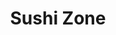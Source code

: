 ---
layout: place
title: "Sushi Zone"
permalink: /michigan/eastpointe/sushi-zone.html
stateAbbr: MI
stateName: Michigan
cityName: Eastpointe
place_id: ChIJtSTkaqfXJIgR9TdI0qP96NA
photos:
  - name: >-
      places/ChIJtSTkaqfXJIgR9TdI0qP96NA/photos/AeeoHcKQ3xiFg1bJ92Y_gtmhjLj4if0M_H9ZBVopNTrtmy7U5lFvaN1o-OxH9SptXlbbCZSMzVF1SJtSrIarQuqETOpE5KwHtlarAdLblbLVAAghQRWvkHLk_vdwBqMvZqwXpvNEwF4drzCg4Fyu5tC08Fxnq5zqdN-862HKk4Bn0qCsXoQVxPP7pupWtStWA2wJFIunI4h-LhYM2M7Qd37fxYnUNEfVDW141IL7y405Hvk5ARDXbqydgvbzMYfX3Y3BQOnlXo_FEKFY1jE_lp2aHWFMG9tvt6q9rpmCVEDrK000AAvGzDOPQlpKGxkXVBOYugDFMExP0Qzxpg1_bKEv96vbqAcrhSIYJZQ_qEN-9sVvJxdTbuJH6ch1XmvfPHJnE5hYftHcj0PbEgWGskXakje-K2pChTSkCBg7eadLOGXhKzYD
    widthPx: 4208
    heightPx: 2368
    authorAttributions:
      - displayName: Jennifer Cornelius (RaijiMagiwind)
        uri: https://maps.google.com/maps/contrib/102309269503663944428
        photoUri: >-
          https://lh3.googleusercontent.com/a-/ALV-UjUelNipJYoJPS6WCUp8kB2vrO4z7r2DbpE_dOeamXTyxFb3q-iYDQ=s100-p-k-no-mo
    flagContentUri: >-
      https://www.google.com/local/imagery/report/?cb_client=maps_api_places.places_api&image_key=!1e10!2sCIHM0ogKEICAgIC4-o3M4wE&hl=en-US
    googleMapsUri: >-
      https://www.google.com/maps/place//data=!3m4!1e2!3m2!1sCIHM0ogKEICAgIC4-o3M4wE!2e10!4m2!3m1!1s0x8824d7a76ae424b5:0xd0e8fda3d24837f5
  - name: >-
      places/ChIJtSTkaqfXJIgR9TdI0qP96NA/photos/AeeoHcK1I5xLoqmg6race5xhG37OA7vE42qh8ClgWniH2wPAU1BSUXETCubA_6X1xb24FLlFxzuyQZvE0uLCKE1pxgdOLcpQypLqZbd3mBRGGoI23PPYTIjlUGoxYM_aFU6uCdX8V-H1_ECP4Ps1jHD6HnQBzibr25eW2F_eWTNAK8ALbl7u6pa8p6R1Wp0S8TvJqSaasPTfaSs9xrxOA-Hm0WW-imx4wDe6jNcT5ShZ7SfetfhpZ_0QpWEGh-32b32Ds7YPATqsyRXVaq2P9XzBSgM0vB48tMr-lnAthiZVBz-WbQ60lVM_K_V9bWxZ0om4Ba366oF_qPFRxEXuJ2u6_DFNyRPc_OF47c8-6rN-zrmWhzFjGTgf7dNmGCCbmxzmXN6z0QVL7D_2G5grKNOqfeuNGOdzS6FZgAR_0BHyYbpiTqgC
    widthPx: 4032
    heightPx: 3024
    authorAttributions:
      - displayName: Kristin Herren
        uri: https://maps.google.com/maps/contrib/107398351666321819989
        photoUri: >-
          https://lh3.googleusercontent.com/a-/ALV-UjXfzTPQTInas5mJlMEatNLPyXyPvku_8VwTAxbQ0V-qVESM1uwf=s100-p-k-no-mo
    flagContentUri: >-
      https://www.google.com/local/imagery/report/?cb_client=maps_api_places.places_api&image_key=!1e10!2sCIHM0ogKEICAgIDEzoaIkQE&hl=en-US
    googleMapsUri: >-
      https://www.google.com/maps/place//data=!3m4!1e2!3m2!1sCIHM0ogKEICAgIDEzoaIkQE!2e10!4m2!3m1!1s0x8824d7a76ae424b5:0xd0e8fda3d24837f5
  - name: >-
      places/ChIJtSTkaqfXJIgR9TdI0qP96NA/photos/AeeoHcLArRBTU-0FZHpt3cnJ_e3wWCZVUfATl4-MBnh74a4h5X5VQtQcRcITNtfvaEA1lAK_lQA1NlZJEFtrUCW34SHdxiWMCRmyxkEpI4XSNsDkR3V-r8T032QGnJmEL1Mtg4dOVByau_3i1RMLO7vddNSzEhbSKb-3SsbIEw8o3ys1bFQ44TOwuD5tvu8l7kt2QFLI_kIQYRws7QjAlY05B7j8RpqYJV1KoV0sBaZijgeXX4u4tR_-cWg3UrvmBsb0PQy0X0wPniXpFUMyNyKzJ5X2_nVIv68w5a6l-xBCeB96GcH67Q8lJq603h6YaK_UWHudiy0CO572MHNdoaQYiyR9A7wWrnCH62j83bIhsAkJ5P0YuyTWbq-goufcUW3QXoRL7Bb755ORiU-5J0OpHxkEz1FvcbclSnqPbNBE-cX5mQ
    widthPx: 4032
    heightPx: 3024
    authorAttributions:
      - displayName: Charles & Tamara Johns
        uri: https://maps.google.com/maps/contrib/114813751717788477894
        photoUri: >-
          https://lh3.googleusercontent.com/a-/ALV-UjW_s7c9TkILjSl9OVmoJGkRTq0HzCb0SS-zPWJsgxc3rX0JDFrK=s100-p-k-no-mo
    flagContentUri: >-
      https://www.google.com/local/imagery/report/?cb_client=maps_api_places.places_api&image_key=!1e10!2sCIHM0ogKEICAgICXlZfebQ&hl=en-US
    googleMapsUri: >-
      https://www.google.com/maps/place//data=!3m4!1e2!3m2!1sCIHM0ogKEICAgICXlZfebQ!2e10!4m2!3m1!1s0x8824d7a76ae424b5:0xd0e8fda3d24837f5
  - name: >-
      places/ChIJtSTkaqfXJIgR9TdI0qP96NA/photos/AeeoHcJ-MY-JlDd7ehG4r2tmOIe0cS8Ll6UHMvqHkoLwGOdEljl-C2OpsAH-smrv-nUxW-OgEgBShpHVgwVMGa_fkMDSiXbpZCq_b983Fl4a7AV1ao-DCvm5dZmVkSu2xKDvZkr6ZVQyO2IIOZeD3SUqMNBcrc877pqghyKgommqtyMB68LnBdMIqOJO7mwr1p8LIDmhhXIXm0K3_yO8NAhIUyfJCRM7CMqK0JlTkgDkm--0CBeMq08j-wKcbmxC5jsaRpyqkIRRteImdxsBglfpxrsuDihTxmQRXDNCKFmbE-MDGFmwhCagKl-7ixynidzhrPrCQhhq4iHvJ5lYm6WA2gsqgyH9JPxKUpspkUAuRx2aGqZ7LtAGS_4UWoVh3nmVI_7VzkwJgDDB8dsQN1RsR8LAiDX0NVxBIb_F_fcpuxaMiQ
    widthPx: 2252
    heightPx: 4000
    authorAttributions:
      - displayName: Kateryna
        uri: https://maps.google.com/maps/contrib/103906253999643973679
        photoUri: >-
          https://lh3.googleusercontent.com/a/ACg8ocI-sHRDSiQIdwTOsZHfoC-3DQA2bwQ8-EbEyqoIKhsC7Dl3EkMe=s100-p-k-no-mo
    flagContentUri: >-
      https://www.google.com/local/imagery/report/?cb_client=maps_api_places.places_api&image_key=!1e10!2sCIHM0ogKEICAgIDr1em-Kg&hl=en-US
    googleMapsUri: >-
      https://www.google.com/maps/place//data=!3m4!1e2!3m2!1sCIHM0ogKEICAgIDr1em-Kg!2e10!4m2!3m1!1s0x8824d7a76ae424b5:0xd0e8fda3d24837f5
  - name: >-
      places/ChIJtSTkaqfXJIgR9TdI0qP96NA/photos/AeeoHcJ7m92hwa5q--CLxPFUHnNoZ5aqJ7l8TzPeG9yOgn2iZWLxAnJCQqe0pv8az9Xoz5bcvLicxKAFsgPnBTI4sout6r9_8fdHWPNguhaIoMNhWVGqJqO61z_hvXx9YUGUfKRwbscJizyyT8HQFb6QsycdWoF5oX0nAvOCZVJHZxgF8QnDPcy5P6O_-ndtIa7iaYudxjYeGNMENHYWlufC3ruid7UShE3tbtOduObBX8_FsI4n1ACxn1AdNvSJ4eeWUoaYzlVsc-N53FIdnP2I8C5k2grTvRRM9ENapSbG-LZxtgEZDTsIOlRsZPwmzrOeIJQ6hAxMzC8JADJFNcOrOOyrLpD7r28fJwPxnXwnXpdVX9B7uYy0pGY10Rmfdh1V6IsH5rzfWbfj-6V388Jmfa_b2C3BvA1Z-NmhgHc9zmMmNQ
    widthPx: 3480
    heightPx: 3480
    authorAttributions:
      - displayName: B Crom
        uri: https://maps.google.com/maps/contrib/107568718211906899658
        photoUri: >-
          https://lh3.googleusercontent.com/a-/ALV-UjW_tmu1WueuVtO49u_bL_gX9Uw0Y7UUKkPZlRzDKr112hEfqZ4F=s100-p-k-no-mo
    flagContentUri: >-
      https://www.google.com/local/imagery/report/?cb_client=maps_api_places.places_api&image_key=!1e10!2sCIHM0ogKEICAgICk1Zegcw&hl=en-US
    googleMapsUri: >-
      https://www.google.com/maps/place//data=!3m4!1e2!3m2!1sCIHM0ogKEICAgICk1Zegcw!2e10!4m2!3m1!1s0x8824d7a76ae424b5:0xd0e8fda3d24837f5
  - name: >-
      places/ChIJtSTkaqfXJIgR9TdI0qP96NA/photos/AeeoHcJXzIhPV4KDafUZKskltXUhy0mDeBoF948SGb5AS7q8UfEb5T71IaVMXMilqOfw9iuwjbdffEFErlfYwvoSXr34Uyd2bGzl6WAzbCE6o4ilvtDTCc-Snyr8iQLzDVK-jfS11M8hruVS4DVVA3oN9lMwk4NfBQsqctxtWYBHqFcTU5gvMUIfB8YzS3TjDgZvW9u40cyGvWwOwGTSr6FSsQ4uh24dU82K4PcCfmadBYGXNNJIbKWmDIToUtpZVgR0RpvOrAtX1S-heoxchiZW-XaabrZKb-mE63D5ZYilbx3CtPrfbD6QEbtuM7mkJsmns_Cuho_RwDJ85boAWIaY99KSYkAq0ajkCzO1jxeWYJvnKJXseskBH2UhOoqWKrhkZIibyl32j8FjU8Mx-xmKaysa4Tj1phgKE2fBE_3ONt0qYQ
    widthPx: 4032
    heightPx: 3024
    authorAttributions:
      - displayName: Alexandra Tanasescu
        uri: https://maps.google.com/maps/contrib/105284107948439450089
        photoUri: >-
          https://lh3.googleusercontent.com/a-/ALV-UjVP3T9hThEbxWl_O8jiWTXDt_CqGnsSp72eVqcZsQ3z3QddRfyusw=s100-p-k-no-mo
    flagContentUri: >-
      https://www.google.com/local/imagery/report/?cb_client=maps_api_places.places_api&image_key=!1e10!2sCIHM0ogKEICAgIDWgam6VA&hl=en-US
    googleMapsUri: >-
      https://www.google.com/maps/place//data=!3m4!1e2!3m2!1sCIHM0ogKEICAgIDWgam6VA!2e10!4m2!3m1!1s0x8824d7a76ae424b5:0xd0e8fda3d24837f5
  - name: >-
      places/ChIJtSTkaqfXJIgR9TdI0qP96NA/photos/AeeoHcL0uGHzQsy1rAE4yebxuVIuJ_OI7uxpqeIEHoQcC5PnxQNZo4Mhd7PPpmwz3BEfRWvLb3cNbez_n__nGygU7IbZa5UZBPhu276B47eBez46o_dcOL6gQepoD0fUSRKgf6Mmiy6A5PYGMxbSF9Bg6eBl6OHnNNm9vYEp-nc9hirGBJAOh6pU1bhc8f6H9JMOhUxZ8evGUam5H7-2bzGXNhBDDsQPE3q_vMaLZ43sR2eG0Z1Pxx4n4mvOZoYbPaMXZ_Jgj8h8Dg7eX3GEIwIUUM9Lv-FJiaHzObyaCX-vix0FO_ghQzuSV7RuhL9Aam_2sJO-8rc7og4uBMGNoO9beHM6B14iKgl10PMl-FmmPXE8hBJKzQ5p3iPCtrb5VHagBrdV5gWNsViGm_KAq5GlAEReR9kTUFS5y3Sd2jhHPBecph18
    widthPx: 4000
    heightPx: 3000
    authorAttributions:
      - displayName: Marc D.
        uri: https://maps.google.com/maps/contrib/100528154851513200411
        photoUri: >-
          https://lh3.googleusercontent.com/a-/ALV-UjUHaSwAvuFNd9FycKoLLtVTZqaK9pJUsh_fH-_wz8ScswrrMpUuFg=s100-p-k-no-mo
    flagContentUri: >-
      https://www.google.com/local/imagery/report/?cb_client=maps_api_places.places_api&image_key=!1e10!2sCIHM0ogKEICAgID91M_A9wE&hl=en-US
    googleMapsUri: >-
      https://www.google.com/maps/place//data=!3m4!1e2!3m2!1sCIHM0ogKEICAgID91M_A9wE!2e10!4m2!3m1!1s0x8824d7a76ae424b5:0xd0e8fda3d24837f5
  - name: >-
      places/ChIJtSTkaqfXJIgR9TdI0qP96NA/photos/AeeoHcIlt-wOqmLDY3a8E7JUDfTIcX72NIEceHp7FxxmODYK7TaSwlER2PlF9NEBnqJB_2eUUMoDPa4aHRwFnxpq9yWpoMoF4mklyssnMsSw5z5kEJ-I_SBvx7uferuACIt1JVTJrcltkicxM_anzB9oTqiEDBzPOZ-M0y9DUMe3_lGMelKPfA5HfiUsIQPqGGxiuJNRp70eT71zm0BItE3ceo-q6oIJK4pjwiAtN7Cr0mE4aWcSxBHd8AJ8owPqWddYFmfayIt-Fob28riPDn7mN5DQ9McvNQLMAvXcpsiXl2eabuzFeRZcY6xAOJye0W6BNpKTvRbxMgFjtmMnwCEwKOG_DGY0PUHgqpadWu8xBk8qz3gnJYlPTFqKznNOcKFm4C0480diiGa8Wmt1SpndQimLeFTSQywqoR7ewRwGWTvphZsw
    widthPx: 2252
    heightPx: 4000
    authorAttributions:
      - displayName: Kateryna
        uri: https://maps.google.com/maps/contrib/103906253999643973679
        photoUri: >-
          https://lh3.googleusercontent.com/a/ACg8ocI-sHRDSiQIdwTOsZHfoC-3DQA2bwQ8-EbEyqoIKhsC7Dl3EkMe=s100-p-k-no-mo
    flagContentUri: >-
      https://www.google.com/local/imagery/report/?cb_client=maps_api_places.places_api&image_key=!1e10!2sCIHM0ogKEICAgIDr1em-ygE&hl=en-US
    googleMapsUri: >-
      https://www.google.com/maps/place//data=!3m4!1e2!3m2!1sCIHM0ogKEICAgIDr1em-ygE!2e10!4m2!3m1!1s0x8824d7a76ae424b5:0xd0e8fda3d24837f5
  - name: >-
      places/ChIJtSTkaqfXJIgR9TdI0qP96NA/photos/AeeoHcJNsuyeOXH4P42kP9a2uoHHbICWu_k7ij7rWf-cZK3r-8tMixerlhwUME0k0d7ticsRyU1yD1DrRCaNXNBpnkY_AEp9xJNOUipWUYAmWjMh72M6MJNnXKZs4IPPVn7teyLEfhIOexmHl7WjPtlGgMNR2H1M3AgNBSfc2c7Bw4CZ_akkcB4a55PbnWXGWYIr0zMYA7U3bciDROFN9IthmFlv4Scxy9sv--6uYhMQKl6ZX81Xoixw9qCgxK8LWCMPwbLpDFN5yW6N4AYFUCebTIKZq6mF4hqY02Zw7_BcOKVBTAMUyJsPIq-zkvUwkjBwOyT3V_M1ZptYkY-k0_dnx7cUtHhreMTNP74chbnd-bdd1oWXx3lSZ7JeKsTy-zbT_-7a42eGleu4IJRCbL2YEsper9I9fl1iNcDNgv6zE_kggQ
    widthPx: 4096
    heightPx: 3072
    authorAttributions:
      - displayName: Monica Legg
        uri: https://maps.google.com/maps/contrib/117333738201491140277
        photoUri: >-
          https://lh3.googleusercontent.com/a/ACg8ocL7xY5L9lOMePaDpJPVT32b0VhVkDX-V64-6hdhm8meRwr0vw=s100-p-k-no-mo
    flagContentUri: >-
      https://www.google.com/local/imagery/report/?cb_client=maps_api_places.places_api&image_key=!1e10!2sCIHM0ogKEICAgIDF1aqqQA&hl=en-US
    googleMapsUri: >-
      https://www.google.com/maps/place//data=!3m4!1e2!3m2!1sCIHM0ogKEICAgIDF1aqqQA!2e10!4m2!3m1!1s0x8824d7a76ae424b5:0xd0e8fda3d24837f5
  - name: >-
      places/ChIJtSTkaqfXJIgR9TdI0qP96NA/photos/AeeoHcKHrSCCZ09deycdyrWqWJzOLuSAnRv8H2aI4qSz8oUobrW1l9OXnAH81JgjUHCDEqemTHskdY5STHTYyG3S47ccWFgia4rvrNdixa7jeFp1TOWY0wnbW2bXSyQcPKljAbOWMSL77p8iXlKseLZXGxVu-HK8Wh7X0qHyheFpOXGT1v8WR4cyNlRqmIhSLz8G6F2Ghor0r7cOV7phIRE-AUpo0RKJYHcOxXNRyEolMBYIyt-cKNUJxgfojuuZOa1zvPT9ISg-zZM5Tr2853npSXhohvsE-ZF4LwHrpTf_QTF1OHGI2s8cAvjaW_OH3AZORXAjZooUjA0GkTOxGrTcgA2FcXnTV7uv-wbN_F10H2RxLaslF09BEBdDA_SC4xm-u7vAZ1NDanhXIHTauh8x5gCxIhmS2hqbwmyYdTJeipP6VQ
    widthPx: 3024
    heightPx: 4032
    authorAttributions:
      - displayName: Kevin Blake
        uri: https://maps.google.com/maps/contrib/103812497146941394054
        photoUri: >-
          https://lh3.googleusercontent.com/a-/ALV-UjWIQrLYRa7FkNfXpd-gLHw4l1yBcItd4wx2J8-lr7rxAyoVHcAB3Q=s100-p-k-no-mo
    flagContentUri: >-
      https://www.google.com/local/imagery/report/?cb_client=maps_api_places.places_api&image_key=!1e10!2sCIHM0ogKEICAgIDp_tKjdw&hl=en-US
    googleMapsUri: >-
      https://www.google.com/maps/place//data=!3m4!1e2!3m2!1sCIHM0ogKEICAgIDp_tKjdw!2e10!4m2!3m1!1s0x8824d7a76ae424b5:0xd0e8fda3d24837f5
address: 16749 E 9 Mile Rd, Eastpointe, MI 48021, USA
street: 16749 E 9 Mile Rd
city: Eastpointe
state: MI
zip: '48021'
country: USA
neighborhood: null
latitude: '42.465059'
longitude: '-82.949118'
accessibility_options:
  wheelchairAccessibleParking: true
  wheelchairAccessibleEntrance: true
  wheelchairAccessibleRestroom: true
  wheelchairAccessibleSeating: true
business_status: OPERATIONAL
name: Sushi Zone
google_maps_links:
  directionsUri: >-
    https://www.google.com/maps/dir//''/data=!4m7!4m6!1m1!4e2!1m2!1m1!1s0x8824d7a76ae424b5:0xd0e8fda3d24837f5!3e0
  placeUri: https://maps.google.com/?cid=15053560634535327733
  writeAReviewUri: >-
    https://www.google.com/maps/place//data=!4m3!3m2!1s0x8824d7a76ae424b5:0xd0e8fda3d24837f5!12e1
  reviewsUri: >-
    https://www.google.com/maps/place//data=!4m4!3m3!1s0x8824d7a76ae424b5:0xd0e8fda3d24837f5!9m1!1b1
  photosUri: >-
    https://www.google.com/maps/place//data=!4m3!3m2!1s0x8824d7a76ae424b5:0xd0e8fda3d24837f5!10e5
primary_type: Japanese Restaurant
opening_hours:
  regular: null
  current: null
secondary_opening_hours:
  regular:
    weekdayDescriptions: null
    type: null
  current:
    weekdayDescriptions: null
    type: null
phone: (586) 859-5001
price_level: PRICE_LEVEL_MODERATE
price_range: $10 &ndash; $20
rating: '4.7'
rating_count: 613
website: >-
  https://www.foodbooking.com/ordering/restaurant/menu?restaurant_uid=2c526e43-f377-4024-b272-3ad424c9a91e&dine_in=true
description: null
reviews:
  - name: >-
      places/ChIJtSTkaqfXJIgR9TdI0qP96NA/reviews/ChZDSUhNMG9nS0VJQ0FnSURuNy16Z0VnEAE
    relativePublishTimeDescription: 6 months ago
    rating: 2
    text:
      text: >-
        I ordered a Mexican Roll and an Avocado Salad. My order was supposed to
        be ready in 20 mins. I arrive and they had to remake my food because
        they gave my order away. I wait in the car while they remade my food, I
        go back in and the girl calls my order out as a Las Vegas Roll. That’s
        not what I ordered. Keep in mind I gave her my order over the phone and
        when I got there in person after they gave my order away. I’ve had
        Mexican Rolls at two other places and OMG delicious! This Mexican Roll
        was mediocre and not that good.. Safe to say I’ll be driving to
        Hamtramck or Westland for my Mexican Rolls!
      languageCode: en
    originalText:
      text: >-
        I ordered a Mexican Roll and an Avocado Salad. My order was supposed to
        be ready in 20 mins. I arrive and they had to remake my food because
        they gave my order away. I wait in the car while they remade my food, I
        go back in and the girl calls my order out as a Las Vegas Roll. That’s
        not what I ordered. Keep in mind I gave her my order over the phone and
        when I got there in person after they gave my order away. I’ve had
        Mexican Rolls at two other places and OMG delicious! This Mexican Roll
        was mediocre and not that good.. Safe to say I’ll be driving to
        Hamtramck or Westland for my Mexican Rolls!
      languageCode: en
    authorAttribution:
      displayName: Aisha Williams
      uri: https://www.google.com/maps/contrib/106690818595273601124/reviews
      photoUri: >-
        https://lh3.googleusercontent.com/a-/ALV-UjWx-yFcE8pS7wN8ZGKBOiRE_3FnHfexPvbd3Jc55BPv13k5MiPo=s128-c0x00000000-cc-rp-mo-ba3
    publishTime: '2024-10-11T17:52:07.948405Z'
    flagContentUri: >-
      https://www.google.com/local/review/rap/report?postId=ChZDSUhNMG9nS0VJQ0FnSURuNy16Z0VnEAE&d=17924085&t=1
    googleMapsUri: >-
      https://www.google.com/maps/reviews/data=!4m6!14m5!1m4!2m3!1sChZDSUhNMG9nS0VJQ0FnSURuNy16Z0VnEAE!2m1!1s0x8824d7a76ae424b5:0xd0e8fda3d24837f5
  - name: >-
      places/ChIJtSTkaqfXJIgR9TdI0qP96NA/reviews/ChZDSUhNMG9nS0VJQ0FnSURiMzg3OE93EAE
    relativePublishTimeDescription: 8 months ago
    rating: 5
    text:
      text: >-
        Came here to visit a friend and was delighted to see that had many
        options some of which I had never heard of. I ended up trying what was
        recommended which is the Salmon pizza roll. It was fantastic and I
        didn’t think I could try a new roll I enjoyed more than my usual. I
        would highly recommend this place to others as the service was quick the
        food was amazing and the options were plentiful. Make sure to ask James
        if you’re looking for awesome recommendations like I received!
      languageCode: en
    originalText:
      text: >-
        Came here to visit a friend and was delighted to see that had many
        options some of which I had never heard of. I ended up trying what was
        recommended which is the Salmon pizza roll. It was fantastic and I
        didn’t think I could try a new roll I enjoyed more than my usual. I
        would highly recommend this place to others as the service was quick the
        food was amazing and the options were plentiful. Make sure to ask James
        if you’re looking for awesome recommendations like I received!
      languageCode: en
    authorAttribution:
      displayName: buds best
      uri: https://www.google.com/maps/contrib/102011408150261022821/reviews
      photoUri: >-
        https://lh3.googleusercontent.com/a-/ALV-UjUWUz9GTbpKwjREAWlABHfGyzX1SJSAV-qQhpVEttu01TbqwlZY=s128-c0x00000000-cc-rp-mo-ba3
    publishTime: '2024-08-11T00:51:43.971960Z'
    flagContentUri: >-
      https://www.google.com/local/review/rap/report?postId=ChZDSUhNMG9nS0VJQ0FnSURiMzg3OE93EAE&d=17924085&t=1
    googleMapsUri: >-
      https://www.google.com/maps/reviews/data=!4m6!14m5!1m4!2m3!1sChZDSUhNMG9nS0VJQ0FnSURiMzg3OE93EAE!2m1!1s0x8824d7a76ae424b5:0xd0e8fda3d24837f5
  - name: >-
      places/ChIJtSTkaqfXJIgR9TdI0qP96NA/reviews/ChZDSUhNMG9nS0VJQ0FnTURncjZ1S0NREAE
    relativePublishTimeDescription: a month ago
    rating: 5
    text:
      text: >-
        Some of the best sushi I have ever had! Fire cracker roll is bomb!
        Salmon pizza roll is amazing! Mexican roll is fire as well! Worth every
        penny! Been coming here for over a year now. Haven't been disappointed
        yet!
      languageCode: en
    originalText:
      text: >-
        Some of the best sushi I have ever had! Fire cracker roll is bomb!
        Salmon pizza roll is amazing! Mexican roll is fire as well! Worth every
        penny! Been coming here for over a year now. Haven't been disappointed
        yet!
      languageCode: en
    authorAttribution:
      displayName: Brenda Savoie
      uri: https://www.google.com/maps/contrib/114821137721910441478/reviews
      photoUri: >-
        https://lh3.googleusercontent.com/a/ACg8ocLBaWQ7tOzlLrNW1bzKNKlLfqAbbGwXml4mBrFnWbYqhNH6jQ=s128-c0x00000000-cc-rp-mo
    publishTime: '2025-02-28T15:18:50.607112Z'
    flagContentUri: >-
      https://www.google.com/local/review/rap/report?postId=ChZDSUhNMG9nS0VJQ0FnTURncjZ1S0NREAE&d=17924085&t=1
    googleMapsUri: >-
      https://www.google.com/maps/reviews/data=!4m6!14m5!1m4!2m3!1sChZDSUhNMG9nS0VJQ0FnTURncjZ1S0NREAE!2m1!1s0x8824d7a76ae424b5:0xd0e8fda3d24837f5
  - name: >-
      places/ChIJtSTkaqfXJIgR9TdI0qP96NA/reviews/ChdDSUhNMG9nS0VJQ0FnTUR3cDZDMjF3RRAB
    relativePublishTimeDescription: 2 weeks ago
    rating: 5
    text:
      text: >-
        It's some of the best crab Rangoon I've had—it was a real crab. The
        manager was extremely friendly and welcoming. It also has some of the
        best sushi you'll ever have.
      languageCode: en
    originalText:
      text: >-
        It's some of the best crab Rangoon I've had—it was a real crab. The
        manager was extremely friendly and welcoming. It also has some of the
        best sushi you'll ever have.
      languageCode: en
    authorAttribution:
      displayName: Rudy Rodriguez
      uri: https://www.google.com/maps/contrib/106415301026263647770/reviews
      photoUri: >-
        https://lh3.googleusercontent.com/a/ACg8ocK45vGO8PR7AYXsfwGyhCLbKW-9PofqVi5y00iWje10f-Hrxw=s128-c0x00000000-cc-rp-mo
    publishTime: '2025-03-28T17:36:45.753309Z'
    flagContentUri: >-
      https://www.google.com/local/review/rap/report?postId=ChdDSUhNMG9nS0VJQ0FnTUR3cDZDMjF3RRAB&d=17924085&t=1
    googleMapsUri: >-
      https://www.google.com/maps/reviews/data=!4m6!14m5!1m4!2m3!1sChdDSUhNMG9nS0VJQ0FnTUR3cDZDMjF3RRAB!2m1!1s0x8824d7a76ae424b5:0xd0e8fda3d24837f5
  - name: >-
      places/ChIJtSTkaqfXJIgR9TdI0qP96NA/reviews/ChdDSUhNMG9nS0VJQ0FnSUMteVAyMWl3RRAB
    relativePublishTimeDescription: 2 years ago
    rating: 5
    text:
      text: >-
        My favorite local sushi spot. I love the salmon or chicken bowls. The
        fried snapper role is so delicious. And the super dragon is yummy. The
        waitress here, Jazz, is so amazing. She has the best customer service. I
        love their chill yet attentive customer focused vibes. I would return
        and highly recommend!
      languageCode: en
    originalText:
      text: >-
        My favorite local sushi spot. I love the salmon or chicken bowls. The
        fried snapper role is so delicious. And the super dragon is yummy. The
        waitress here, Jazz, is so amazing. She has the best customer service. I
        love their chill yet attentive customer focused vibes. I would return
        and highly recommend!
      languageCode: en
    authorAttribution:
      displayName: Todays Present
      uri: https://www.google.com/maps/contrib/117396744345934903433/reviews
      photoUri: >-
        https://lh3.googleusercontent.com/a-/ALV-UjV3whJBOe1dZAU8T6-rFnCWLtnRnsbU3acKGmyHRWC_uwh2JkKmBw=s128-c0x00000000-cc-rp-mo-ba6
    publishTime: '2022-10-25T22:50:23.553911Z'
    flagContentUri: >-
      https://www.google.com/local/review/rap/report?postId=ChdDSUhNMG9nS0VJQ0FnSUMteVAyMWl3RRAB&d=17924085&t=1
    googleMapsUri: >-
      https://www.google.com/maps/reviews/data=!4m6!14m5!1m4!2m3!1sChdDSUhNMG9nS0VJQ0FnSUMteVAyMWl3RRAB!2m1!1s0x8824d7a76ae424b5:0xd0e8fda3d24837f5
parking_options:
  freeParkingLot: true
  freeStreetParking: true
  valetParking: false
payment_options:
  acceptsCreditCards: true
  acceptsDebitCards: true
  acceptsCashOnly: false
  acceptsNfc: true
allow_dogs: null
curbside_pickup: false
delivery: true
dine_in: true
good_for_children: true
good_for_groups: true
good_for_sports: false
live_music: false
menu_for_children: false
outdoor_seating: false
reservable: false
restroom: true
serves_beer: false
serves_breakfast: false
serves_brunch: false
serves_cocktails: false
serves_coffee: false
serves_dinner: true
serves_dessert: true
serves_lunch: true
serves_vegetarian_food: true
serves_wine: false
takeout: true

---